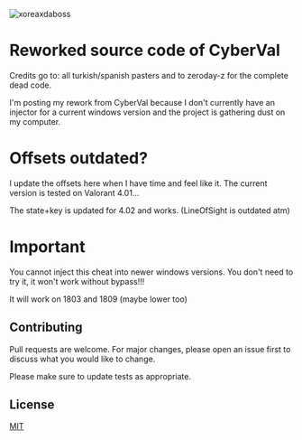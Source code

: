 <p align="left"> <img src="https://media.discordapp.net/attachments/929357585658822678/943009996118065162/mhqEaDp.png?width=619&height=480" alt="xoreaxdaboss" /> </p>

# Reworked source code of CyberVal

Credits go to: all turkish/spanish pasters and to zeroday-z for the complete dead code.

I'm posting my rework from CyberVal because I don't currently have an injector for a current windows version and the project is gathering dust on my computer.

# Offsets outdated?

I update the offsets here when I have time and feel like it. The current version is tested on Valorant 4.01...

The state+key is updated for 4.02 and works. (LineOfSight is outdated atm)

# Important

You cannot inject this cheat into newer windows versions. You don't need to try it, it won't work without bypass!!!

It will work on 1803 and 1809 (maybe lower too)


## Contributing
Pull requests are welcome. For major changes, please open an issue first to discuss what you would like to change.

Please make sure to update tests as appropriate.

## License
[MIT](https://choosealicense.com/licenses/mit/)
